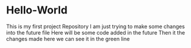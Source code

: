 # Hello-World
This is my first project Repository
I am just trying to make some changes into the future file
Here will be some code added in the future
Then it
the changes made here we can see it in the green line 
